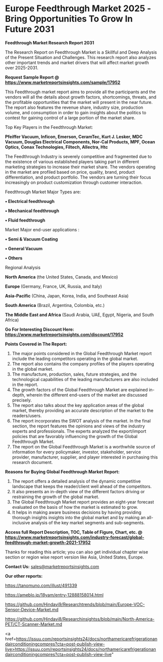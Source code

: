 # Europe Feedthrough Market 2025 -Bring Opportunities To Grow In Future 2031

<strong>Feedthrough Market Research Report 2031</strong>

The Research Report on Feedthrough Market is a Skillful and Deep Analysis of the Present Situation and Challenges. This research report also analyzes other important trends and market drivers that will affect market growth over 2025-2031.

<strong>Request Sample Report @ <a href=https://www.marketreportsinsights.com/sample/17952>https://www.marketreportsinsights.com/sample/17952</a></strong>

This Feedthrough market report aims to provide all the participants and the vendors will all the details about growth factors, shortcomings, threats, and the profitable opportunities that the market will present in the near future. The report also features the revenue share, industry size, production volume, and consumption in order to gain insights about the politics to contest for gaining control of a large portion of the market share.

Top Key Players in the Feedthrough Market:

<strong>Pfeiffer Vacuum, Inficon, Emerson, CeramTec, Kurt J. Lesker, MDC Vacuum, Douglas Electrical Components, Nor-Cal Products, MPF, Ocean Optics, Conax Technologies, Filtech, Allectra, Htc</strong>

The Feedthrough Industry is severely competitive and fragmented due to the existence of various established players taking part in different marketing strategies to increase their market share. The vendors operating in the market are profiled based on price, quality, brand, product differentiation, and product portfolio. The vendors are turning their focus increasingly on product customization through customer interaction.

Feedthrough Market Major Types are:

<strong>• Electrical feedthrough

• Mechanical feedthrough

• Fluid feedthrough</strong>

Market Major end-user applications :

<strong>• Semi & Vacuum Coating

• General Vacuum

• Others</strong>

Regional Analysis

</u><strong><b>North America</b></strong> (the United States, Canada, and Mexico)

<strong><b>Europe </b></strong>(Germany, France, UK, Russia, and Italy)

<strong><b>Asia-Pacific</b></strong> (China, Japan, Korea, India, and Southeast Asia)

<strong><b>South America</b></strong> (Brazil, Argentina, Colombia, etc.)

<strong><b>The Middle East and Africa</b></strong> (Saudi Arabia, UAE, Egypt, Nigeria, and South Africa)

<strong>Go For Interesting Discount Here: <a href=https://www.marketreportsinsights.com/discount/17952>https://www.marketreportsinsights.com/discount/17952</a></strong>

<strong>Points Covered in The Report:</strong>
<ol>
  <li>The major points considered in the Global Feedthrough Market report include the leading competitors operating in the global market.</li>
  <li>The report also contains the company profiles of the players operating in the global market.</li>
  <li>The manufacture, production, sales, future strategies, and the technological capabilities of the leading manufacturers are also included in the report.</li>
  <li>The growth factors of the Global Feedthrough Market are explained in-depth, wherein the different end-users of the market are discussed precisely.</li>
  <li>The report also talks about the key application areas of the global market, thereby providing an accurate description of the market to the readers/users.</li>
  <li>The report incorporates the SWOT analysis of the market. In the final section, the report features the opinions and views of the industry experts and professionals. The experts analyzed the export/import policies that are favorably influencing the growth of the Global Feedthrough Market.</li>
  <li>The report on the Global Feedthrough Market is a worthwhile source of information for every policymaker, investor, stakeholder, service provider, manufacturer, supplier, and player interested in purchasing this research document.</li>
</ol>
<strong>Reasons for Buying Global Feedthrough Market Report:</strong>

<ol>
  <li>The report offers a detailed analysis of the dynamic competitive landscape that keeps the reader/client well ahead of the competitors.</li>
  <li>It also presents an in-depth view of the different factors driving or restraining the growth of the global market.</li>
  <li>The Global Feedthrough Market report provides an eight-year forecast evaluated on the basis of how the market is estimated to grow.</li>
  <li>It helps in making aware business decisions by having providing thorough insights insights into the global market and by making an all-inclusive analysis of the key market segments and sub-segments.</li>
</ol>
<strong>Access full Report Description, TOC, Table of Figure, Chart, etc. @ <a href=https://www.marketreportsinsights.com/industry-forecast/global-feedthrough-market-growth-2021-17952>https://www.marketreportsinsights.com/industry-forecast/global-feedthrough-market-growth-2021-17952</a></strong>


Thanks for reading this article; you can also get individual chapter wise section or region wise report version like Asia, United States, Europe.

<strong>Contact Us:</strong>
sales@marketreportsinsights.com

<strong>Our other reports:</strong>

<a href=https://tanomuno.com/illust/491339>https://tanomuno.com/illust/491339</a>

<a href=https://ameblo.jp/18yam/entry-12888158014.html>https://ameblo.jp/18yam/entry-12888158014.html</a>

<a href=https://github.com/Hindavi9/Researchtrends/blob/main/Europe-VOC-Sensor-Device-Market.md>https://github.com/Hindavi9/Researchtrends/blob/main/Europe-VOC-Sensor-Device-Market.md</a>

<a href=https://github.com/Hindavi8/Researchinsightss/blob/main/North-America-PET/CT-Scanner-Market.md>https://github.com/Hindavi8/Researchinsightss/blob/main/North-America-PET/CT-Scanner-Market.md</a>

<a href=https://issuu.com/reportsinsights24/docs/northamericarefrigerationandairconditioningcompres?cta=post-publish-view-live>https://issuu.com/reportsinsights24/docs/northamericarefrigerationandairconditioningcompres?cta=post-publish-view-live</a>"
